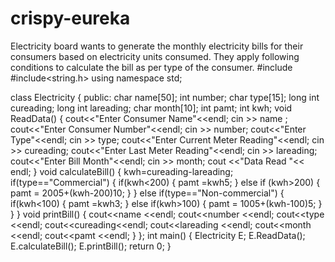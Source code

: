 # crispy-eureka
Electricity board wants to generate the monthly electricity bills for their consumers based on electricity units consumed. They apply following conditions to calculate the bill as per type of the consumer. 
#include <iostream> 
#include<string.h> 
using namespace std; 
 
class Electricity 
{ 
  public: 
  char name[50]; 
  int number; 
  char type[15]; 
  long int cureading; 
  long int lareading; 
  char month[10]; 
  int pamt; 
  int kwh;
  void ReadData() 
  { 
      cout<<"Enter Consumer Name"<<endl; 
      cin >> name ; 
      cout<<"Enter Consumer Number"<<endl; 
      cin >> number; 
      cout<<"Enter Type"<<endl; 
      cin >> type; 
      cout<<"Enter Current Meter Reading"<<endl; 
      cin >> cureading; 
      cout<<"Enter Last Meter Reading"<<endl; 
      cin >> lareading; 
      cout<<"Enter Bill Month"<<endl; 
      cin >> month; 
      cout <<"Data Read "<< endl; 
  } 
   void calculateBill() 
   { 
       kwh=cureading-lareading; 
       if(type=="Commercial") 
       { 
           if(kwh<200) 
           { 
           pamt =kwh5; 
           } 
           else if (kwh>200) 
           { 
             pamt = 2005+(kwh-200)10; 
           } 
       } 
       else if(type=="Non-commercial") 
       { 
           if(kwh<100) 
           { 
               pamt =kwh3; 
           } 
           else if(kwh>100) 
           { 
               pamt = 1005+(kwh-100)5; 
           } 
       } 
   }
void printBill() 
   { 
       cout<<name <<endl; 
       cout<<number <<endl; 
       cout<<type <<endl; 
       cout<<cureading<<endl; 
       cout<<lareading <<endl; 
       cout<<month <<endl; 
       cout<<pamt <<endl; 
   } 
};
int main() 
{ 
   Electricity E; 
   E.ReadData(); 
   E.calculateBill(); 
   E.printBill();
    return 0; 
}
